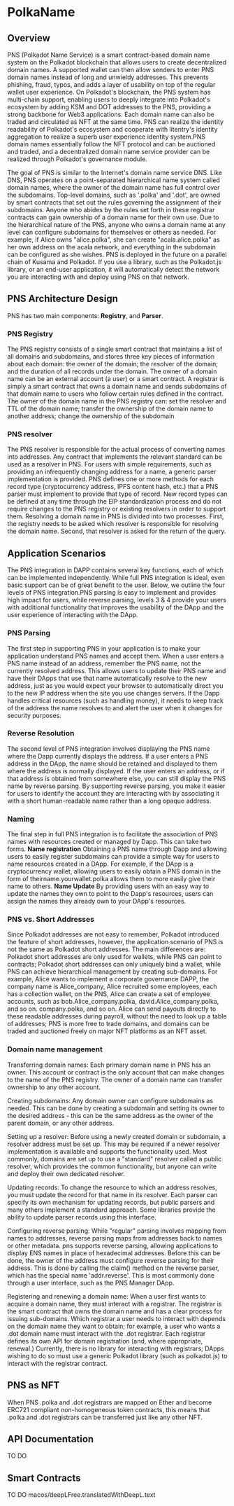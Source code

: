 # PolkaName

## Overview 

PNS (Polkadot Name Service) is a smart contract-based domain name system on the Polkadot blockchain that allows users to create decentralized domain names. A supported wallet can then allow senders to enter PNS domain names instead of long and unwieldy addresses. This prevents phishing, fraud, typos, and adds a layer of usability on top of the regular wallet user experience. On Polkadot's blockchain, the PNS system has multi-chain support, enabling users to deeply integrate into Polkadot's ecosystem by adding KSM and DOT addresses to the PNS, providing a strong backbone for Web3 applications. Each domain name can also be traded and circulated as NFT at the same time. PNS can realize the identity readability of Polkadot's ecosystem and cooperate with litentry's identity aggregation to realize a superb user experience identity system.PNS domain names essentially follow the NFT protocol and can be auctioned and traded, and a decentralized domain name service provider can be realized through Polkadot's governance module. 

The goal of PNS is similar to the Internet's domain name service DNS. Like DNS, PNS operates on a point-separated hierarchical name system called domain names, where the owner of the domain name has full control over the subdomains. Top-level domains, such as '.polka' and '.dot', are owned by smart contracts that set out the rules governing the assignment of their subdomains. Anyone who abides by the rules set forth in these registrar contracts can gain ownership of a domain name for their own use. Due to the hierarchical nature of the PNS, anyone who owns a domain name at any level can configure subdomains for themselves or others as needed. For example, if Alice owns "alice.polka", she can create "acala.alice.polka" as her own address on the acala network, and everything in the subdomain can be configured as she wishes. PNS is deployed in the future on a parallel chain of Kusama and Polkadot. If you use a library, such as the Polkadot.js library, or an end-user application, it will automatically detect the network you are interacting with and deploy using PNS on that network. 

## PNS Architecture Design 

PNS has two main components: **Registry**, and **Parser**. 

### PNS Registry 

The PNS registry consists of a single smart contract that maintains a list of all domains and subdomains, and stores three key pieces of information about each domain: the owner of the domain; the resolver of the domain; and the duration of all records under the domain. The owner of a domain name can be an external account (a user) or a smart contract. A registrar is simply a smart contract that owns a domain name and sends subdomains of that domain name to users who follow certain rules defined in the contract. The owner of the domain name in the PNS registry can: set the resolver and TTL of the domain name; transfer the ownership of the domain name to another address; change the ownership of the subdomain 

### PNS resolver 

The PNS resolver is responsible for the actual process of converting names into addresses. Any contract that implements the relevant standard can be used as a resolver in PNS. For users with simple requirements, such as providing an infrequently changing address for a name, a generic parser implementation is provided. PNS defines one or more methods for each record type (cryptocurrency address, IPFS content hash, etc.) that a PNS parser must implement to provide that type of record. New record types can be defined at any time through the EIP standardization process and do not require changes to the PNS registry or existing resolvers in order to support them. Resolving a domain name in PNS is divided into two processes. First, the registry needs to be asked which resolver is responsible for resolving the domain name. Second, that resolver is asked for the return of the query.

## Application Scenarios 

The PNS integration in DAPP contains several key functions, each of which can be implemented independently. While full PNS integration is ideal, even basic support can be of great benefit to the user. Below, we outline the four levels of PNS integration.PNS parsing is easy to implement and provides high impact for users, while reverse parsing, levels 3 & 4 provide your users with additional functionality that improves the usability of the DApp and the user experience of interacting with the DApp. 

### PNS Parsing 

The first step in supporting PNS in your application is to make your application understand PNS names and accept them. When a user enters a PNS name instead of an address, remember the PNS name, not the currently resolved address. This allows users to update their PNS name and have their DApps that use that name automatically resolve to the new address, just as you would expect your browser to automatically direct you to the new IP address when the site you use changes servers. If the Dapp handles critical resources (such as handling money), it needs to keep track of the address the name resolves to and alert the user when it changes for security purposes. 

### Reverse Resolution 

The second level of PNS integration involves displaying the PNS name where the Dapp currently displays the address. If a user enters a PNS address in the DApp, the name should be retained and displayed to them where the address is normally displayed. If the user enters an address, or if that address is obtained from somewhere else, you can still display the PNS name by reverse parsing. By supporting reverse parsing, you make it easier for users to identify the account they are interacting with by associating it with a short human-readable name rather than a long opaque address. 

### Naming 

The final step in full PNS integration is to facilitate the association of PNS names with resources created or managed by Dapp. This can take two forms. **Name registration** Obtaining a PNS name through Dapp and allowing users to easily register subdomains can provide a simple way for users to name resources created in a DApp. For example, if the DApp is a cryptocurrency wallet, allowing users to easily obtain a PNS domain in the form of theirname.yourwallet.polka allows them to more easily give their name to others. **Name Update** By providing users with an easy way to update the names they own to point to the Dapp's resources, users can assign the names they already own to your DApp's resources. 

### PNS vs. Short Addresses

Since Polkadot addresses are not easy to remember, Polkadot introduced the feature of short addresses, however, the application scenario of PNS is not the same as Polkadot short addresses. The main differences are: Polkadot short addresses are only used for wallets, while PNS can point to contracts; Polkadot short addresses can only uniquely bind a wallet, while PNS can achieve hierarchical management by creating sub-domains. For example, Alice wants to implement a corporate governance DAPP, the company name is Alice_company, Alice recruited some employees, each has a collection wallet, on the PNS, Alice can create a set of employee accounts, such as bob.Alice_company.polka, david.Alice_company.polka, and so on. company.polka, and so on. Alice can send payouts directly to these readable addresses during payroll, without the need to look up a table of addresses; PNS is more free to trade domains, and domains can be traded and auctioned freely on major NFT platforms as an NFT asset.

### Domain name management 

Transferring domain names: Each primary domain name in PNS has an owner. This account or contract is the only account that can make changes to the name of the PNS registry. The owner of a domain name can transfer ownership to any other account.

Creating subdomains: Any domain owner can configure subdomains as needed. This can be done by creating a subdomain and setting its owner to the desired address - this can be the same address as the owner of the parent domain, or any other address.

Setting up a resolver: Before using a newly created domain or subdomain, a resolver address must be set up. This may be required if a newer resolver implementation is available and supports the functionality used. Most commonly, domains are set up to use a "standard" resolver called a public resolver, which provides the common functionality, but anyone can write and deploy their own dedicated resolver.

Updating records: To change the resource to which an address resolves, you must update the record for that name in its resolver. Each parser can specify its own mechanism for updating records, but public parsers and many others implement a standard approach. Some libraries provide the ability to update parser records using this interface. 

Configuring reverse parsing: While "regular" parsing involves mapping from names to addresses, reverse parsing maps from addresses back to names or other metadata. pns supports reverse parsing, allowing applications to display ENS names in place of hexadecimal addresses. Before this can be done, the owner of the address must configure reverse parsing for their address. This is done by calling the claim() method on the reverse parser, which has the special name 'addr.reverse'. This is most commonly done through a user interface, such as the PNS Manager DApp.

Registering and renewing a domain name: When a user first wants to acquire a domain name, they must interact with a registrar. The registrar is the smart contract that owns the domain name and has a clear process for issuing sub-domains. Which registrar a user needs to interact with depends on the domain name they want to obtain; for example, a user who wants a .dot domain name must interact with the .dot registrar. Each registrar defines its own API for domain registration (and, where appropriate, renewal.) Currently, there is no library for interacting with registrars; DApps wishing to do so must use a generic Polkadot library (such as polkadot.js) to interact with the registrar contract. 

## PNS as NFT 

When PNS .polka and .dot registrars are mapped on Ether and become ERC721 compliant non-homogeneous token contracts, this means that .polka and .dot registrars can be transferred just like any other NFT. 

## API Documentation 

TO DO 

## Smart Contracts

TO DO macos/deepLFree.translatedWithDeepL.text

